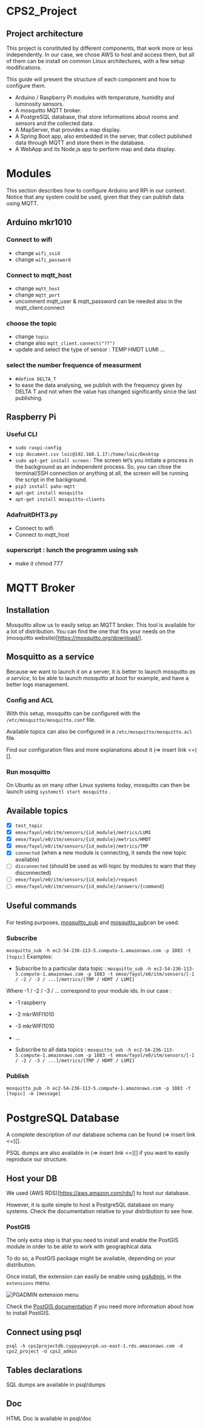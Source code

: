 # CPS2_Project
## Project architecture
This project is constituted by different components, that work more or less independently. In our case, we chose AWS to host and access them, but all of them can be install on common Linux architectures, with a few setup modifications.

This guide will present the structure of each component and how to configure them.

- Arduino / Raspberry Pi modules with temperature, humidity and luminosity sensors.
- A mosquitto MQTT broker.
- A PostgreSQL database, that store informations about rooms and sensors and the collected data.
- A MapServer, that provides a map display.
- A Spring Boot app, also embedded in the server, that collect published data through MQTT and store them in the database.
- A WebApp and its Node.js app to perform map and data display.

# Modules
This section describes how to configure Arduino and RPi in our context. Notice that any system could be used, given that they can publish data using MQTT.

## Arduino mkr1010
### Connect to wifi 
- change `wifi_ssid`
- change `wifi_password`
### Connect to mqtt_host 
- change `mqtt_host`
- change `mqtt_port`
- uncomment mqtt_user & mqtt_password can be needed also in the mqtt_client.connect
### choose the topic
- change `topic`
- change also `mqtt_client.connect("??")`
- update and select the type of sensor : TEMP HMDT LUMI ...

### select the number frequence of measurment
- `#define DELTA_T`
- to ease the data analysing, we publish with the frequency given by DELTA T and not when the value has changed significantly since the last publishing.

## Raspberry Pi
### Useful CLI
- `sudo raspi-config`
- `scp document.csv loic@192.168.1.17:/home/loic/Desktop`
- `sudo apt-get install screen` : The screen let’s you initiate a process in the background as an independent process. So, you can close the terminal/SSH connection or anything at all, the screen will be running the script in the background.
- `pip3 install paho-mqtt`
- `apt-get install mosquitto`
- `apt-get install mosquitto-clients`
### AdafruitDHT3.py
- Connect to wifi
- Connect to mqtt_host
### superscript : lunch the programm using ssh
- make it chmod 777


# MQTT Broker
## Installation
Mosquitto allow us to easily setup an MQTT broker. This tool is available for a lot of distribution. You can find the one that fits your needs on the (mosquitto website)[https://mosquitto.org/download/].

## Mosquitto as a service
Because we want to launch it on a server, it is better to launch mosquitto *as a service*, to be able to launch mosquitto at boot for example, and have a better logs management.

### Config and ACL
With this setup, mosquitto can be configured with the `/etc/mosquitto/mosquitto.conf` file.

Available topics can also be configured in a `/etc/mosquitto/mosquitto.acl` file.

Find our configuration files and more explanations about it (=> insert link <=)[].

### Run mosquitto

On Ubuntu as on many other Linux systems today, mosquitto can then be launch using `systemctl start mosquitto` .

## Available topics
- [x] `test_topic`
- [x] `emse/fayol/e0/itm/sensors/{id_module}/metrics/LUMI`
- [x] `emse/fayol/e0/itm/sensors/{id_module}/metrics/HMDT`
- [x] `emse/fayol/e0/itm/sensors/{id_module}/metrics/TMP`
- [x] `connected` (when a new module is connecting, it sends the new topic available)
- [ ] `disconnected` (should be used as will-topic by modules to warn that they disconnected) 
- [ ] `emse/fayol/e0/itm/sensors/{id_module}/request`
- [ ] `emse/fayol/e0/itm/sensors/{id_module}/answers/{command}`

## Useful commands
###
For testing purposes, [mosquitto_pub](https://mosquitto.org/man/mosquitto_pub-1.html) and [mosquitto_sub](https://mosquitto.org/man/mosquitto_sub-1.html)can be used.

### Subscribe
`mosquitto_sub -h ec2-54-236-113-5.compute-1.amazonaws.com -p 1883 -t [topic]`
Examples:
- Subscribe to a particular data topic : `mosquitto_sub -h ec2-54-236-113-5.compute-1.amazonaws.com -p 1883 -t emse/fayol/e0/itm/sensors/[-1 / -2 / -3 / ...]/metrics/[TMP / HDMT / LUMI]`

Where -1 / -2 / -3 / ... correspond to your module ids. In our case :
- -1 raspberry
- -2 mkrWIFI1010
- -3 mkrWIFI1010
- ...

- Subscribe to all data topics :
`mosquitto_sub -h ec2-54-236-113-5.compute-1.amazonaws.com -p 1883 -t emse/fayol/e0/itm/sensors/[-1 / -2 / -3 / ...]/metrics/[TMP / HDMT / LUMI]`

### Publish
`mosquitto_pub -h ec2-54-236-113-5.compute-1.amazonaws.com -p 1883 -t [topic] -m [message]`

# PostgreSQL Database

A complete description of our database schema can be found (=> insert link <=)[].

PSQL dumps are also available in (=> insert link <=)[] if you want to easily reproduce our structure.

## Host your DB

We used (AWS RDS)[https://aws.amazon.com/rds/] to host our database.

However, it is quite simple to host a PostgreSQL database on many systems. Check the documentation relative to your distribution to see how.

### PostGIS

The only extra step is that you need to install and enable the PostGIS module in order to be able to work with geographical data.

To do so, a PostGIS package might be available, depending on your distribution.

Once install, the extension can easily be enable using [pgAdmin](https://www.pgadmin.org/), in the `extensions` menu.

![PGADMIN extension menu](/psql/pgadmin_extensions.png)

Check the [PostGIS documentation](https://postgis.net/install/) if you need more information about how to install PostGIS.

## Connect using psql
`psql -h cps2projectdb.cyppypwyycpk.us-east-1.rds.amazonaws.com -d cps2_project -U cps2_admin`

## Tables declarations
SQL dumps are available in psql/dumps

## Doc
HTML Doc is available in psql/doc
